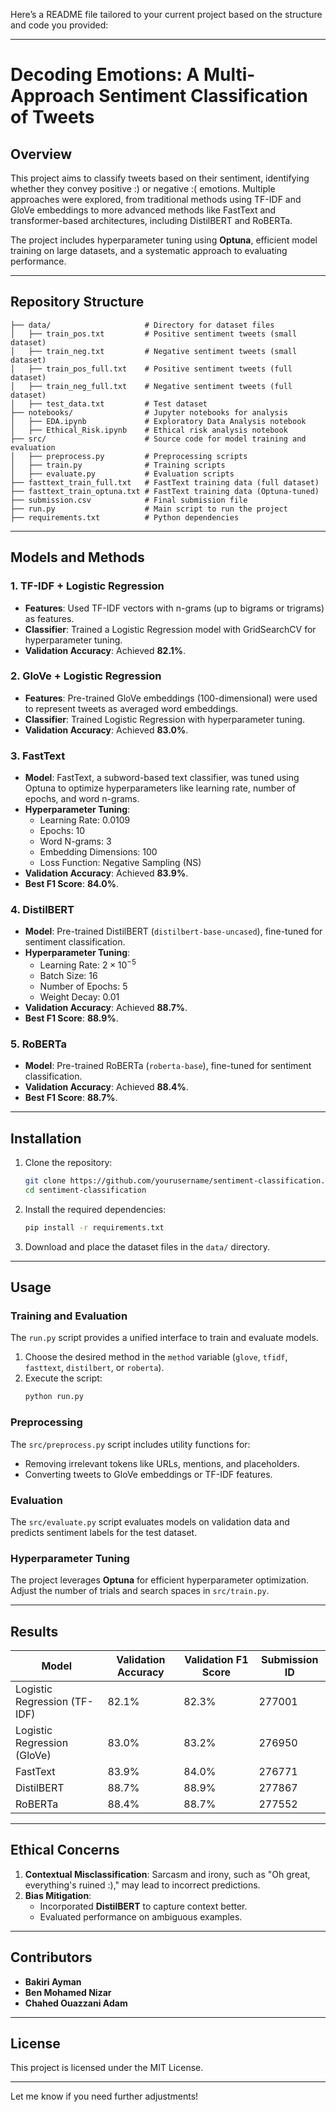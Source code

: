Here’s a README file tailored to your current project based on the structure and code you provided:

---

# **Decoding Emotions: A Multi-Approach Sentiment Classification of Tweets**

## **Overview**
This project aims to classify tweets based on their sentiment, identifying whether they convey positive :) or negative :( emotions. Multiple approaches were explored, from traditional methods using TF-IDF and GloVe embeddings to more advanced methods like FastText and transformer-based architectures, including DistilBERT and RoBERTa.

The project includes hyperparameter tuning using **Optuna**, efficient model training on large datasets, and a systematic approach to evaluating performance.

---

## **Repository Structure**

```
├── data/                     # Directory for dataset files
│   ├── train_pos.txt         # Positive sentiment tweets (small dataset)
│   ├── train_neg.txt         # Negative sentiment tweets (small dataset)
│   ├── train_pos_full.txt    # Positive sentiment tweets (full dataset)
│   ├── train_neg_full.txt    # Negative sentiment tweets (full dataset)
│   ├── test_data.txt         # Test dataset
├── notebooks/                # Jupyter notebooks for analysis
│   ├── EDA.ipynb             # Exploratory Data Analysis notebook
│   ├── Ethical_Risk.ipynb    # Ethical risk analysis notebook
├── src/                      # Source code for model training and evaluation
│   ├── preprocess.py         # Preprocessing scripts
│   ├── train.py              # Training scripts
│   ├── evaluate.py           # Evaluation scripts
├── fasttext_train_full.txt   # FastText training data (full dataset)
├── fasttext_train_optuna.txt # FastText training data (Optuna-tuned)
├── submission.csv            # Final submission file
├── run.py                    # Main script to run the project
├── requirements.txt          # Python dependencies
```

---

## **Models and Methods**

### **1. TF-IDF + Logistic Regression**
- **Features**: Used TF-IDF vectors with n-grams (up to bigrams or trigrams) as features.
- **Classifier**: Trained a Logistic Regression model with GridSearchCV for hyperparameter tuning.
- **Validation Accuracy**: Achieved **82.1%**.

### **2. GloVe + Logistic Regression**
- **Features**: Pre-trained GloVe embeddings (100-dimensional) were used to represent tweets as averaged word embeddings.
- **Classifier**: Trained Logistic Regression with hyperparameter tuning.
- **Validation Accuracy**: Achieved **83.0%**.

### **3. FastText**
- **Model**: FastText, a subword-based text classifier, was tuned using Optuna to optimize hyperparameters like learning rate, number of epochs, and word n-grams.
- **Hyperparameter Tuning**:
  - Learning Rate: 0.0109
  - Epochs: 10
  - Word N-grams: 3
  - Embedding Dimensions: 100
  - Loss Function: Negative Sampling (NS)
- **Validation Accuracy**: Achieved **83.9%**.
- **Best F1 Score**: **84.0%**.

### **4. DistilBERT**
- **Model**: Pre-trained DistilBERT (`distilbert-base-uncased`), fine-tuned for sentiment classification.
- **Hyperparameter Tuning**:
  - Learning Rate: $2 \times 10^{-5}$
  - Batch Size: 16
  - Number of Epochs: 5
  - Weight Decay: 0.01
- **Validation Accuracy**: Achieved **88.7%**.
- **Best F1 Score**: **88.9%**.

### **5. RoBERTa**
- **Model**: Pre-trained RoBERTa (`roberta-base`), fine-tuned for sentiment classification.
- **Validation Accuracy**: Achieved **88.4%**.
- **Best F1 Score**: **88.7%**.

---

## **Installation**

1. Clone the repository:
   ```bash
   git clone https://github.com/yourusername/sentiment-classification.git
   cd sentiment-classification
   ```

2. Install the required dependencies:
   ```bash
   pip install -r requirements.txt
   ```

3. Download and place the dataset files in the `data/` directory.

---

## **Usage**

### **Training and Evaluation**
The `run.py` script provides a unified interface to train and evaluate models.

1. Choose the desired method in the `method` variable (`glove`, `tfidf`, `fasttext`, `distilbert`, or `roberta`).
2. Execute the script:
   ```bash
   python run.py
   ```

### **Preprocessing**
The `src/preprocess.py` script includes utility functions for:
- Removing irrelevant tokens like URLs, mentions, and placeholders.
- Converting tweets to GloVe embeddings or TF-IDF features.

### **Evaluation**
The `src/evaluate.py` script evaluates models on validation data and predicts sentiment labels for the test dataset.

### **Hyperparameter Tuning**
The project leverages **Optuna** for efficient hyperparameter optimization. Adjust the number of trials and search spaces in `src/train.py`.

---

## **Results**

| **Model**        | **Validation Accuracy** | **Validation F1 Score** | **Submission ID** |
|-------------------|--------------------------|--------------------------|--------------------|
| Logistic Regression (TF-IDF) | 82.1%                   | 82.3%                   | 277001             |
| Logistic Regression (GloVe)  | 83.0%                   | 83.2%                   | 276950             |
| FastText         | 83.9%                   | 84.0%                   | 276771             |
| DistilBERT       | 88.7%                   | 88.9%                   | 277867             |
| RoBERTa          | 88.4%                   | 88.7%                   | 277552             |

---

## **Ethical Concerns**

1. **Contextual Misclassification**: Sarcasm and irony, such as "Oh great, everything's ruined :)," may lead to incorrect predictions.
2. **Bias Mitigation**:
   - Incorporated **DistilBERT** to capture context better.
   - Evaluated performance on ambiguous examples.

---

## **Contributors**
- **Bakiri Ayman**
- **Ben Mohamed Nizar**
- **Chahed Ouazzani Adam**

---

## **License**
This project is licensed under the MIT License.

---

Let me know if you need further adjustments!
